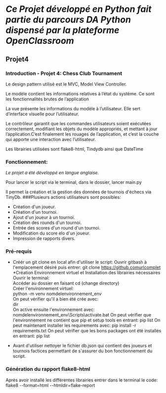 # *Ce Projet développé en Python fait partie du parcours DA Python dispensé par la plateforme OpenClassroom*
## Projet4 

### Introduction - Projet 4: Chess Club Tournament
Le design pattern utilisé est le MVC, Model View Controller.

Le modèle contient les informations relatives à l’état du système. Ce sont les fonctionnalités brutes de l’application

La vue présente les informations du modèle à l’utilisateur. Elle sert d’interface visuelle pour l’utilisateur.

Le contrôleur garantit que les commandes utilisateurs soient exécutées correctement, modifiant les objets du modèle appropriés, et mettant à jour l’application.C’est finalement les rouages de l’application, et c’est la couche qui apporte une interaction avec l’utilisateur. 

Les librairies utilisées sont flake8-html, Tindydb ainsi que DateTime

### Fonctionnement:
*Le projet a été développé en langue anglaise.*

Pour lancer le script via le terminal, dans le dossier, lancer main.py

Il permet la création et la gestion des données de tournois d'échecs via TinyDb.
###Plusieurs actions utilisateurs sont possibles:
* Création d'un joueur.
* Création d'un tournoi.
* Ajout d'un joueur à un tournoi.
* Création des rounds d'un tournoi.
* Entrée des scores d'un round d'un tournoi.
* Modification du score elo d'un joueur.
* Impression de rapports divers.



### Pré-requis
* Créér un git clone en local afin d'utiliser le script:
Ouvrir gitbash à l'emplacement désiré puis entrer:
	git clone https://github.comurlcomplet
*Création Environnement virtuel et Installation des librairies nécessaires  
 Ouvrir le terminal:  
	Accéder au dossier en faisant cd  (change directory)  
	Créer l'environnement virtuel:  
		python -m venv nomdelenvironnement_env  
	On peut vérifier qu'il a bien été crée avec:  
		dir  
	On active ensuite l'environnement avec:
		nomdelenvironnement_env\Scripts\activate.bat
	On peut vérifier que l'environnement ne contient que pip et setup tools en entrant:
		pip list
	On peut maintenant installer les requirements avec:
		pip install -r requirements.txt
	On peut vérifier que les bons packages ont été installés en entrant:
		pip list

* Avant d'utiliser nettoyer le fichier db.json qui contient des joueurs et tournois factices permettant de s'assurer du bon fonctionnement du script.

### Génération du rapport flake8-html
Après avoir installé les différentes librairies
entrer dans le terminal le code:
flake8 --format=html --htmldir=flake-report








